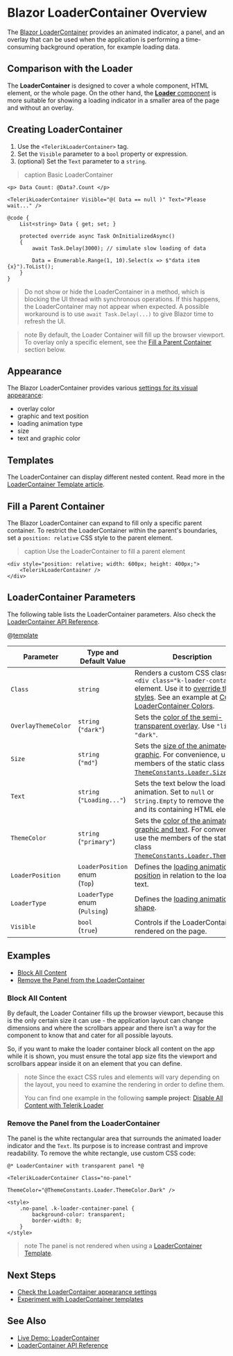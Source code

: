 
# Blazor LoaderContainer Overview

The <a href = "https://www.telerik.com/blazor-ui/loader-container" target="_blank">Blazor LoaderContainer</a> provides an animated indicator, a panel, and an overlay that can be used when the application is performing a time-consuming background operation, for example loading data.

## Comparison with the Loader

The **LoaderContainer** is designed to cover a whole component, HTML element, or the whole page. On the other hand, the [**Loader** component](slug:loader-overview) is more suitable for showing a loading indicator in a smaller area of the page and without an overlay.

## Creating LoaderContainer

1. Use the `<TelerikLoaderContainer>` tag.
1. Set the `Visible` parameter to a `bool` property or expression.
1. (optional) Set the `Text` parameter to a `string`.

>caption Basic LoaderContainer

````RAZOR
<p> Data Count: @Data?.Count </p>

<TelerikLoaderContainer Visible="@( Data == null )" Text="Please wait..." />

@code {
    List<string> Data { get; set; }

    protected override async Task OnInitializedAsync()
    {
        await Task.Delay(3000); // simulate slow loading of data

        Data = Enumerable.Range(1, 10).Select(x => $"data item {x}").ToList();
    }
}
````

> Do not show or hide the LoaderContainer in a method, which is blocking the UI thread with synchronous operations. If this happens, the LoaderContainer may not appear when expected. A possible workaround is to use `await Task.Delay(...)` to give Blazor time to refresh the UI.

>note By default, the Loader Container will fill up the browser viewport. To overlay only a specific element, see the [Fill a Parent Container](#fill-a-parent-container) section below.

## Appearance

The Blazor LoaderContainer provides various [settings for its visual appearance](slug:loadercontainer-appearance):

* overlay color
* graphic and text position
* loading animation type
* size
* text and graphic color

## Templates

The LoaderContainer can display different nested content. Read more in the [LoaderContainer Template article](slug:loadercontainer-template).

## Fill a Parent Container

The Blazor LoaderContainer can expand to fill only a specific parent container. To restrict the LoaderContainer within the parent's boundaries, set a `position: relative` CSS style to the parent element.

>caption Use the LoaderContainer to fill a parent element

````RAZOR
<div style="position: relative; width: 600px; height: 400px;">
    <TelerikLoaderContainer />
</div>
````

## LoaderContainer Parameters

The following table lists the LoaderContainer parameters. Also check the [LoaderContainer API Reference](slug:Telerik.Blazor.Components.TelerikLoaderContainer).

@[template](/_contentTemplates/common/parameters-table-styles.md#table-layout)

| Parameter | Type and Default&nbsp;Value | Description |
| --- | --- | --- |
| `Class` | `string` | Renders a custom CSS class to the `<div class="k-loader-container">` element. Use it to [override theme styles](slug:themes-override). See an example at [Custom LoaderContainer Colors](slug:loadercontainer-appearance#custom-loadercontainer-colors). |
| `OverlayThemeColor` | `string`<br />(`"dark"`) | Sets the [color of the semi-transparent overlay](slug:loadercontainer-appearance#overlaythemecolor). Use `"light"` or ``"dark"``. |
| `Size` | `string`<br />(`"md"`) | Sets the [size of the animated graphic](slug:loadercontainer-appearance#size). For convenience, use the members of the static class [`ThemeConstants.Loader.Size`](slug:Telerik.Blazor.ThemeConstants.Loader.Size). |
| `Text` | `string`<br />(`"Loading..."`) | Sets the text below the loading animation. Set to `null` or `String.Empty` to remove the text and its containing HTML element. |
| `ThemeColor` | `string`<br />(`"primary"`) | Sets the [color of the animated graphic and text](slug:loadercontainer-appearance#themecolor). For convenience, use the members of the static class [`ThemeConstants.Loader.ThemeColor`](slug:Telerik.Blazor.ThemeConstants.Loader.ThemeColor). |
| `LoaderPosition`| `LoaderPosition` enum<br />(`Top`) | Defines the [loading animation position](slug:loadercontainer-appearance#loaderposition) in relation to the loading text. |
| `LoaderType`| `LoaderType` enum<br />(`Pulsing`) | Defines the [loading animation shape](slug:loadercontainer-appearance#loadertype). |
| `Visible` | `bool`<br />(`true`) | Controls if the LoaderContainer is rendered on the page. |

## Examples

* [Block All Content](#block-all-content)
* [Remove the Panel from the LoaderContainer](#remove-the-panel-from-the-loadercontainer)

### Block All Content

By default, the Loader Container fills up the browser viewport, because this is the only certain size it can use - the application layout can change dimensions and where the scrollbars appear and there isn't a way for the component to know that and cater for all possible layouts.

So, if you want to make the loader container block all content on the app while it is shown, you must ensure the total app size fits the viewport and scrollbars appear inside it on an element that you can define.

>note Since the exact CSS rules and elements will vary depending on the layout, you need to examine the rendering in order to define them.
>
> You can find one example in the following **sample project**: <a href="https://github.com/telerik/blazor-ui/tree/master/loader/block-all-content" target="_blank">Disable All Content with Telerik Loader</a>

### Remove the Panel from the LoaderContainer

The panel is the white rectangular area that surrounds the animated loader indicator and the `Text`. Its purpose is to increase contrast and improve readability. To remove the white rectangle, use custom CSS code:

````RAZOR
@* LoaderContainer with transparent panel *@

<TelerikLoaderContainer Class="no-panel"
                        ThemeColor="@ThemeConstants.Loader.ThemeColor.Dark" />

<style>
    .no-panel .k-loader-container-panel {
        background-color: transparent;
        border-width: 0;
    }
</style>
````

>note The panel is not rendered when using a [LoaderContainer Template](slug:loadercontainer-template).

## Next Steps

* [Check the LoaderContainer appearance settings](slug:loadercontainer-appearance)
* [Experiment with LoaderContainer templates](slug:loadercontainer-template)

## See Also

* [Live Demo: LoaderContainer](https://demos.telerik.com/blazor-ui/loadercontainer/overview)
* [LoaderContainer API Reference](slug:Telerik.Blazor.Components.TelerikLoaderContainer)

